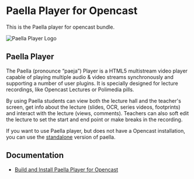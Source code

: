# Paella Player for Opencast
This is the Paella player for opencast bundle.

![Paella Player Logo](https://raw.githubusercontent.com/polimediaupv/paella-matterhorn/master/doc/images/paella_mh.png)

## Paella Player

The Paella (pronounce “paeja”) Player is a HTML5 multistream video player capable of playing multiple audio & video
streams synchronously and supporting a number of user plugins. It is specially designed for lecture recordings, 
like Opencast Lectures or Polimedia pills.

By using Paella students can view both the lecture hall and the teacher's screen, get info about the lecture
(slides, OCR, series videos, footprints) and interact with the lecture (views, comments). Teachers can also soft
edit the lecture to set the start and end point or make breaks in the recording. 

If you want to use Paella player, but does not have a Opencast installation, you can use 
the [standalone](https://github.com/polimediaupv/paella) version of paella.


## Documentation

- [Build and Install Paella Player for Opencast](build.md)

